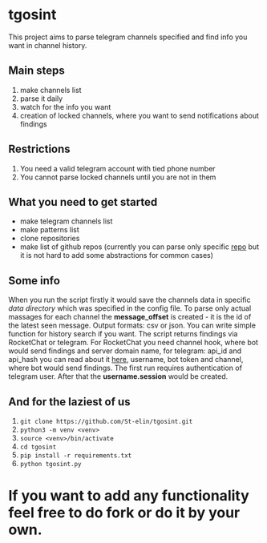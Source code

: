 # tgosint

This project aims to parse telegram channels specified and find info you want in channel history.

## Main steps
 1. make channels list
 2. parse it daily
 3. watch for the info you want
 4. creation of locked channels, where you want to send notifications about findings

## Restrictions
 1. You need a valid telegram account with tied phone number
 2. You cannot parse locked channels until you are not in them


## What you need to get started
 - make telegram channels list
 - make patterns list
 - clone repositories
 - make list of github repos (currently you can parse only specific [repo](https://github.com/alexnest-ua/targets) but it is not hard to add some abstractions for common cases)

## Some info

When you run the script firstly it would save the channels data in specific *data directory* which was specified in the config file. To parse only actual massages for each channel the **message_offset** is created - it is the id of the latest seen message. Output formats: csv or json. You can write simple function for history search if you want. The script returns findings via RocketChat or telegram. For RocketChat you need channel hook, where bot would send findings and server domain name, for telegram: api_id and api_hash you can read about it [here](https://core.telegram.org/api/obtaining_api_id), username, bot token and channel, where bot would send findings. The first run requires authentication of telegram user. After that the **username.session** would be created.

## And for the laziest of us

1. `git clone https://github.com/St-elin/tgosint.git`
2. `python3 -m venv <venv>`
3. `source <venv>/bin/activate`
4. `cd tgosint`
5. `pip install -r requirements.txt`
6. `python tgosint.py`

# If you want to add any functionality feel free to do fork or do it by your own.